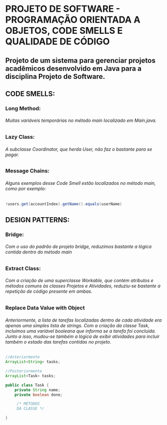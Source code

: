 # PROJETO DE SOFTWARE - PROGRAMAÇÃO ORIENTADA A OBJETOS, CODE SMELLS E QUALIDADE DE CÓDIGO

## Projeto de um sistema para gerenciar projetos acadêmicos desenvolvido em Java para a disciplina Projeto de Software.

## CODE SMELLS:

### Long Method:

###### Muitas variáveis temporárias no método main localizado em Main.java.

### Lazy Class:

###### A subclasse Coordinator, que herda User, não faz o bastante para se pagar.

### Message Chains:

###### Alguns exemplos desse Code Smell estão localizados no método main, como por exemplo:

```java
!users.get(accountIndex).getName().equals(userName)
```

## DESIGN PATTERNS:

### Bridge:

###### Com o uso do padrão de projeto bridge, reduzimos bastante a lógica contida dentro do método main

### Extract Class:

###### Com a criação de uma superclasse Workable, que contém atributos e métodos comuns às classes Projetos e Atividades, reduziu-se bastante a repetição de código presente em ambas.

### Replace Data Value with Object

###### Anteriormente, a lista de tarefas localizadas dentro de cada atividade era apenas uma simples lista de strings. Com a criação da classe Task, incluímos uma variável booleana que informa se a tarefa foi concluída. Junto a isso, mudou-se também a lógica de exibir atividades para incluir também o estado das tarefas contidas no projeto.

```java
//Anteriormente
ArrayList<String> tasks;

//Posteriormente
ArrayList<Task> tasks;

public class Task {
    private String name;
    private boolean done;

     /* MÉTODOS
     DA CLASSE */

}
```

